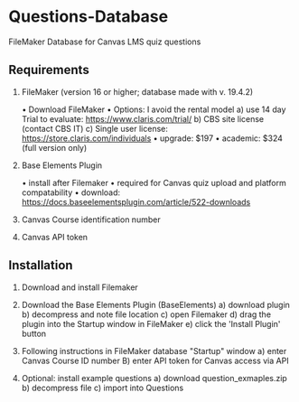 # Questions-Database
FileMaker Database for Canvas LMS quiz questions

## Requirements

1) FileMaker (version 16 or higher; database made with v. 19.4.2)

	• Download FileMaker
	• Options: I avoid the rental model
		a) use 14 day Trial to evaluate: https://www.claris.com/trial/
		b) CBS site license (contact CBS IT)
		c) Single user license: https://store.claris.com/individuals
			• upgrade: $197
			• academic: $324 (full version only)
2) Base Elements Plugin

	• install after Filemaker
	• required for Canvas quiz upload and platform compatability
	• download: https://docs.baseelementsplugin.com/article/522-downloads

3) Canvas Course identification number
4) Canvas API token



## Installation

1) Download and install Filemaker
2) Download the Base Elements Plugin (BaseElements)
	a) download plugin
	b) decompress and note file location
	c) open Filemaker
	d) drag the plugin into the Startup window in FileMaker
	e) click the 'Install Plugin' button
3) Following instructions in FileMaker database "Startup" window
	a) enter Canvas Course ID number
	B) enter API token for Canvas access via API

4) Optional: install example questions
	a) download question_exmaples.zip
	b) decompress file
	c) import into Questions
